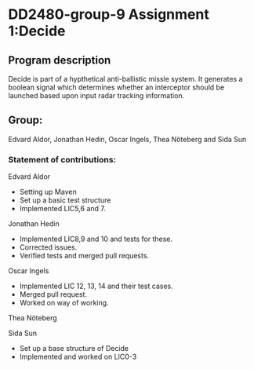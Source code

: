 # DD2480-group-9 Assignment 1:Decide

## Program description
Decide is part of a hypthetical anti-ballistic missle system. It generates a boolean signal which determines whether an interceptor should be launched based upon input radar tracking information. 
## Group: 
Edvard Aldor, Jonathan Hedin, Oscar Ingels, Thea Nöteberg and Sida Sun

### Statement of contributions:

Edvard Aldor
<ul>
	<li>Setting up Maven </li>
	<li>Set up a basic test structure </li>
	<li>Implemented LIC5,6 and 7. </li>
</ul>

Jonathan Hedin
<ul>
    <li> Implemented LIC8,9 and 10 and tests for these.</li>
    <li> Corrected issues.</li>
    <li> Verified tests and merged pull requests.</li>
</ul>

Oscar Ingels
<ul>
    <li> Implemented LIC 12, 13, 14 and their test cases.</li>
    <li> Merged pull request.</li>
    <li> Worked on  way of working.</li>
</ul>

Thea Nöteberg

Sida Sun
<ul>
	<li>Set up a base structure of Decide </li>
	<li>Implemented and worked on LIC0-3 </li>
</ul>
